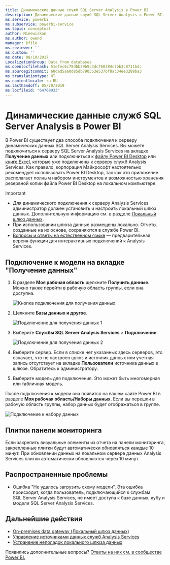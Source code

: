 ```yaml
---
title: Динамические данные служб SQL Server Analysis в Power BI
description: Динамические данные служб SQL Server Analysis в Power BI. Реализуются через источник данных, настроенный для корпоративного шлюза.
ms.service: powerbi
ms.subservice: powerbi-service
ms.topic: conceptual
author: Minewiskan
ms.author: owend
manager: kfile
ms.reviewer: ''
ms.custom: ''
ms.date: 08/10/2017
LocalizationGroup: Data from databases
ms.openlocfilehash: 51efec6c78dbb29b9c3dc760284c7bb3c8711bdc
ms.sourcegitcommit: 60dad5aa0d85db790553e537bf8ac34ee3289ba3
ms.translationtype: HT
ms.contentlocale: ru-RU
ms.lasthandoff: 05/29/2019
ms.locfileid: "64769933"
---
```

# <a name="sql-server-analysis-services-live-data-in-power-bi"></a>Динамические данные служб SQL Server Analysis в Power BI

В Power BI существует два способа подключения к серверу динамических данных SQL Server Analysis Services. Вы можете подключиться к серверу SQL Server Analysis Services на вкладке **Получение данных** или подключиться к [файлу Power BI Desktop](service-desktop-files.md) или [книге Excel](service-excel-workbook-files.md), которые уже подключены к серверу служб Analysis Services. Как правило, корпорация Майкрософт настоятельно рекомендует использовать Power BI Desktop, так как это приложение располагает полным набором инструментов и возможностью хранения резервной копии файла Power BI Desktop на локальном компьютере.

>[!IMPORTANT]
> * Для динамического подключения к серверу Analysis Services администратор должен установить и настроить локальный шлюз данных. Дополнительную информацию см. в разделе [Локальный шлюз данных](service-gateway-onprem.md).
> * При использовании шлюза данные размещены локально.  Отчеты, созданные на их основе, сохраняются в службе Power BI. 
> * [Вопросы и ответы на естественном языке](service-q-and-a-direct-query.md) — предварительная версия функции для интерактивных подключений к Analysis Services.

## <a name="to-connect-to-a-model-from-get-data"></a>Подключение к модели на вкладке "Получение данных"

1. В разделе **Моя рабочая область** щелкните **Получить данные**. Можно также перейти в рабочую область группы, если она доступна.

   ![Кнопка подключения для получения данных](media/sql-server-analysis-services-tabular-data/connecttoas_getdatabutton.png)

2. Щелкните **Базы данных и другое**.

   ![Подключение для получения данных 1](media/sql-server-analysis-services-tabular-data/connecttoas_getdata_1.png)

3. Выберите **Службы SQL Server Analysis Services** > **Подключение**.

   ![Подключение для получения данных 2](media/sql-server-analysis-services-tabular-data/connecttoas_getdata_2.png)

4. Выберите сервер. Если в списке нет указанных здесь серверов, это означает, что не настроен шлюз и источник данных или учетная запись отсутствует на вкладке **Пользователи** источника данных в шлюзе. Обратитесь к администратору.

5. Выберите модель для подключения. Это может быть многомерная или табличная модель.

После подключения к модели она появится на вашем сайте Power BI в разделе **Моя рабочая область/Наборы данных**. Если вы перешли в рабочую область группы, набор данных будет отображаться в группе.

![Подключение к набору данных](media/sql-server-analysis-services-tabular-data/connecttoas_dataset_5.png)

## <a name="dashboard-tiles"></a>Плитки панели мониторинга

Если закрепить визуальные элементы из отчета на панели мониторинга, закрепленные плитки будут автоматически обновляться каждые 10 минут. При обновлении данных на локальном сервере данных Analysis Services плитки автоматически обновляются через 10 минут.

## <a name="common-issues"></a>Распространенные проблемы

* Ошибка "Не удалось загрузить схему модели". Эта ошибка происходит, когда пользователь, подключающийся к службам SQL Server Analysis Services, не имеет доступа к базе данных, кубу и модели SQL Server Analysis Services.

## <a name="next-steps"></a>Дальнейшие действия

* [On-premises data gateway (Локальный шлюз данных)](service-gateway-onprem.md)  
* [Управление источниками данных служб Analysis Services](service-gateway-enterprise-manage-ssas.md)  
* [Устранение неполадок локального шлюза данных](service-gateway-onprem-tshoot.md)  

Появились дополнительные вопросы? [Ответы на них см. в сообществе Power BI.](http://community.powerbi.com/)